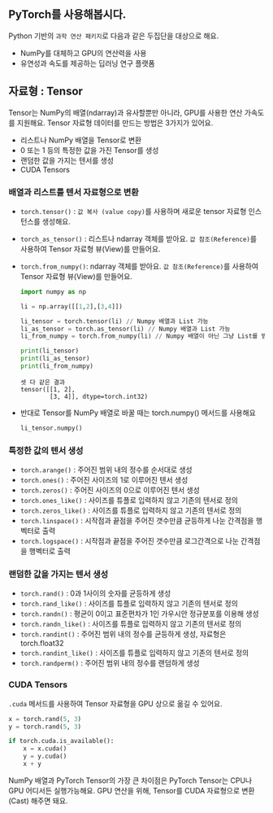 ## PyTorch를 사용해봅시다.

Python 기반의 `과학 연산 패키지`로 다음과 같은 두집단을 대상으로 해요.

* NumPy를 대체하고 GPU의 연산력을 사용
* 유연성과 속도를 제공하는 딥러닝 연구 플랫폼



## 자료형 : Tensor

Tensor는 NumPy의 배열(ndarray)과 유사할뿐만 아니라, GPU를 사용한 연산 가속도를 지원해요. Tensor 자료형 데이터를 만드는 방법은 3가지가 있어요.

* 리스트나 NumPy 배열을 Tensor로 변환
* 0 또는 1 등의 특정한 값을 가진 Tensor를 생성
* 랜덤한 값을 가지는 텐서를 생성
* CUDA Tensors



### 배열과 리스트를 텐서 자료형으로 변환

* `torch.tensor()` : `값 복사 (value copy)`를 사용하며 새로운 tensor 자료형 인스턴스를 생성해요.

* `torch_as_tensor()` : 리스트나 ndarray 객체를 받아요. `값 참조(Reference)`를 사용하여 Tensor 자료형 뷰(View)를 만들어요.

* `torch.from_numpy()`: ndarray 객체를 받아요. `값 참조(Reference)`를 사용하여 Tensor 자료형 뷰(View)를 만들어요.

  ```python
  import numpy as np
  
  li = np.array([[1,2],[3,4]])
  
  li_tensor = torch.tensor(li) // Numpy 배열과 List 가능
  li_as_tensor = torch.as_tensor(li) // Numpy 배열과 List 가능
  li_from_numpy = torch.from_numpy(li) // Numpy 배열이 아닌 그냥 List를 받으면 에러 
  
  print(li_tensor)
  print(li_as_tensor)
  print(li_from_numpy)
  ```

  ```
  셋 다 같은 결과
  tensor([[1, 2],
          [3, 4]], dtype=torch.int32)
  ```



* 반대로 Tensor를 NumPy 배열로 바꿀 때는 torch.numpy() 메서드를 사용해요

  ```python
  li_tensor.numpy()
  ```

  

### 특정한 값의 텐서 생성

- `torch.arange()` : 주어진 범위 내의 정수를 순서대로 생성
- `torch.ones()` : 주어진 사이즈의 1로 이루어진 텐서 생성
- `torch.zeros()` : 주어진 사이즈의 0으로 이루어진 텐서 생성
- `torch.ones_like()` : 사이즈를 튜플로 입력하지 않고 기존의 텐서로 정의
- `torch.zeros_like()` : 사이즈를 튜플로 입력하지 않고 기존의 텐서로 정의
- `torch.linspace()` : 시작점과 끝점을 주어진 갯수만큼 균등하게 나눈 간격점을 행벡터로 출력
- `torch.logspace()` : 시작점과 끝점을 주어진 갯수만큼 로그간격으로 나눈 간격점을 행벡터로 출력



### 랜덤한 값을 가지는 텐서 생성

- `torch.rand()` : 0과 1사이의 숫자를 균등하게 생성
- `torch.rand_like()` : 사이즈를 튜플로 입력하지 않고 기존의 텐서로 정의
- `torch.randn()` : 평균이 0이고 표준편차가 1인 가우시안 정규분포를 이용해 생성
- `torch.randn_like()` : 사이즈를 튜플로 입력하지 않고 기존의 텐서로 정의
- `torch.randint()` : 주어진 범위 내의 정수를 균등하게 생성, 자료형은 torch.float32
- `torch.randint_like()` : 사이즈를 튜플로 입력하지 않고 기존의 텐서로 정의
- `torch.randperm()` : 주어진 범위 내의 정수를 랜덤하게 생성



### CUDA Tensors

`.cuda` 메서드를 사용하여 Tensor 자료형을 GPU 상으로 옮길 수 있어요.

```python
x = torch.rand(5, 3)
y = torch.rand(5, 3)

if torch.cuda.is_available():
    x = x.cuda()
    y = y.cuda()
    x + y
```



NumPy 배열과 PyTorch Tensor의 가장 큰 차이점은 PyTorch Tensor는 CPU나 GPU 어디서든 실행가능해요. GPU 연산을 위해, Tensor를 CUDA 자료형으로 변환(Cast) 해주면 돼요.





